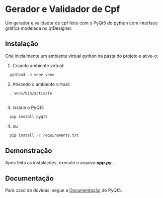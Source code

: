 
# Gerador e Validador de Cpf

Um gerador e validador de cpf feito com o PyQt5 do python com interface gráfica modelada no qtDesigner.


## Instalação

Crie inicialmente um ambiente virtual python na pasta do projeto e ative-o:

1. Criando ambiente virtual:
```bash
  python3 -m venv venv
```
2. Ativando o ambiente virtual:
```bash
  . venv/bin/activate  
```
##
3. Instale o PyQt5
```bash
  pip install pyqt5
```
4. ou
```bash
  pip install -r requirements.txt
```
## Demonstração

Após feita as instalações, execute o arquivo **_app.py_** .

## Documentação

Para caso de dúvidas, segue a 
[Documentação](https://doc.qt.io/qtforpython/) do PyQt5.


